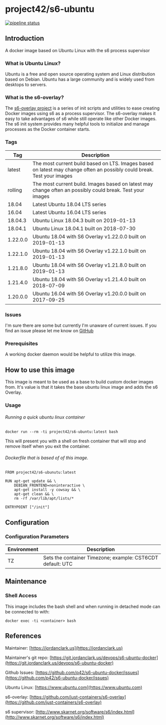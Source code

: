 # project42/s6-ubuntu

[![pipeline status](https://git.jordanclark.us/devops/s6-ubuntu-docker/badges/master/pipeline.svg)](https://git.jordanclark.us/devops/s6-ubuntu-docker/commits/master)

## Introduction
A docker image based on Ubuntu Linux with the s6 process supervisor

### What is Ubuntu Linux?

Ubuntu is a free and open source operating system and Linux distribution based on Debian. Ubuntu has a large community and is widely used from desktops to servers.

### What is the s6-overlay?
The [s6-overlay project](https://github.com/just-containers/s6-overlay) is a series of init scripts and utilities to ease creating Docker images using s6 as a process supervisor.  The s6-overlay makes it easy to take advantages of s6 while still operate like other Docker images.  The s6 init system provides many helpful tools to initialize and manage processes as the Docker container starts.

### Tags

| Tag | Description |
|---|---|
| latest | The most current build based on LTS.  Images based on latest may change often an possibly could break.  Test your images |
| rolling | The most current build.  Images based on latest may change often an possibly could break.  Test your images |
| 18.04 | Latest Ubuntu 18.04 LTS series |
| 16.04 | Latest Ubuntu 16.04 LTS series |
| 18.04.3 | Ubuntu Linux 18.04.3 built on 2019-01-13 |
| 18.04.1 | Ubuntu Linux 18.04.1 built on 2018-07-30 |
| 1.22.0.0 | Ubuntu 18.04 with S6 Overlay v1.22.0.0 built on 2019-01-13 |
| 1.22.1.0 | Ubuntu 18.04 with S6 Overlay v1.22.1.0 built on 2019-01-13 |
| 1.21.8.0 | Ubuntu 18.04 with S6 Overlay v1.21.8.0 built on 2019-01-13 |
| 1.21.4.0 | Ubuntu 18.04 with S6 Overlay v1.21.4.0 built on 2018-07-09 |
| 1.20.0.0 | Ubuntu 16.04 with S6 Overlay v1.20.0.0 built on 2017-09-25 |

### Issues

I'm sure there are some but currently I'm unaware of current issues.  If you find an issue please let me know on [GitHub](https://github.com/p42/s6-ubuntu-docker/issues)

### Prerequisites

A working docker daemon would be helpful to utilize this image.

## How to use this image

This image is meant to be used as a base to build custom docker images from.  It's value is that it takes the base ubuntu linux image and adds the s6 Overlay.

### Usage

###### Running a quick ubuntu linux container

~~~
docker run --rm -ti project42/s6-ubuntu:latest bash
~~~

This will present you with a shell on fresh container that will stop and remove itself when you exit the container.

###### Dockerfile that is based of of this image.

~~~
FROM project42/s6-ubunutu:latest

RUN apt-get update && \
    DEBIAN_FRONTEND=noninteractive \
    apt-get install -y cowsay && \
    apt-get clean && \
    rm -rf /var/lib/apt/lists/*

ENTRYPOINT ["/init"]
~~~

## Configuration

### Configuration Parameters
| Environment | Description |
| --- | --- |
| TZ | Sets the container Timezone; example: CST6CDT default: UTC |  

## Maintenance

### Shell Access

This image includes the bash shell and when running in detached mode can be connected to with:

~~~
docker exec -ti <container> bash
~~~


## References

Maintainer: [https://jordanclark.us](https://jordanclark.us)

Maintainer's git repo: [https://git.jordanclark.us/devops/s6-ubuntu-docker](https://git.jordanclark.us/devops/s6-ubuntu-docker)

Github Issues: [https://github.com/p42/s6-ubuntu-docker/issues](https://github.com/p42/s6-ubuntu-docker/issues)

Ubuntu Linux: [https://www.ubuntu.com](https://www.ubuntu.com)

s6-overlay: [https://github.com/just-containers/s6-overlay](https://github.com/just-containers/s6-overlay)

s6 supervisor: [http://www.skarnet.org/software/s6/index.html](http://www.skarnet.org/software/s6/index.html)

